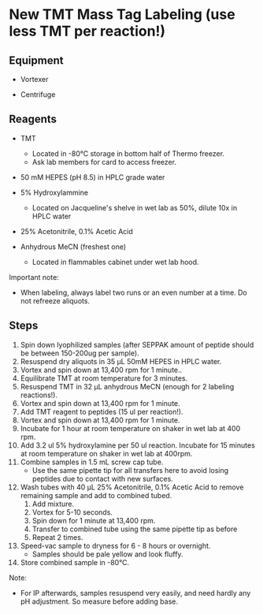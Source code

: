# New TMT Mass Tag Labeling (use less TMT per reaction!)

## Equipment

* Vortexer

* Centrifuge

## Reagents

* TMT
    * Located in -80°C storage in bottom half of Thermo freezer.
    * Ask lab members for card to access freezer.

* 50 mM HEPES (pH 8.5) in HPLC grade water

* 5% Hydroxylammine
    * Located on Jacqueline's shelve in wet lab as 50%, dilute 10x in HPLC water

* 25% Acetonitrile, 0.1% Acetic Acid

* Anhydrous MeCN (freshest one)
    * Located in flammables cabinet under wet lab hood.

 Important note:
- When labeling, always label two runs or an even number at a time. Do not refreeze aliquots.

## Steps

1. Spin down lyophilized samples (after SEPPAK amount of peptide should be between 150-200ug per sample).
2. Resuspend dry aliquots in 35 μL 50mM HEPES in HPLC water.
3. Vortex and spin down at 13,400 rpm for 1 minute..
4. Equilibrate TMT at room temperature for 3 minutes.
5. Resuspend TMT in 32 μL anhydrous MeCN (enough for 2 labeling reactions!).
6. Vortex and spin down at 13,400 rpm for 1 minute.
7. Add TMT reagent to peptides (15 ul per reaction!).
8. Vortex and spin down at 13,400 rpm for 1 minute.
9. Incubate for 1 hour at room temperature on shaker in wet lab at 400 rpm.
10. Add 3.2 ul 5% hydroxylamine per 50 ul reaction. Incubate for 15 minutes at room temperature on shaker in wet lab at 400rpm.
11. Combine samples in 1.5 mL screw cap tube.
    * Use the same pipette tip for all transfers here to avoid losing peptides
      due to contact with new surfaces.
12. Wash tubes with 40 μL 25% Acetonitrile, 0.1% Acetic Acid to remove
    remaining sample and add to combined tubed.
    1. Add mixture.
    2. Vortex for 5-10 seconds.
    3. Spin down for 1 minute at 13,400 rpm.
    4. Transfer to combined tube using the same pipette tip as before
    5. Repeat 2 times.
13. Speed-vac sample to dryness for 6 - 8 hours or overnight.
    * Samples should be pale yellow and look fluffy.
14. Store combined sample in -80°C.

Note:
- For IP afterwards, samples resuspend very easily, and need hardly any pH adjustment. So measure before adding base.
